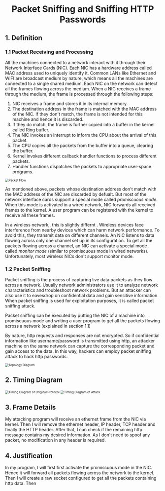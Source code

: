 <h1 align = "center"> Packet Sniffing and Sniffing HTTP Passwords</h1>



## 1. Definition



### 1.1 Packet Receiving and Processing

All the machines connected to a network interact with it through their Network Interface Cards (NIC). Each NIC has a hardware address called MAC address used to uniquely identify it. Common LANs like Ethernet and WIFI are broadcast medium by nature, which means all the machines are connected to a single shared medium. Each NIC on the network can detect all the frames flowing across the medium. When a NIC receives a frame through the medium, the frame is processed through the following steps:

1. NIC receives a frame and stores it in its internal memory. 
2. The destination address in the frame is matched with the MAC address of the NIC. If they don't match, the frame is not intended for this machine and hence it is discarded.
3. If they do match, the frame is further copied into a buffer in the kernel called Ring buffer. 
4. The NIC invokes an interrupt to inform the CPU about the arrival of this packet.
5. The CPU copies all the packets from the buffer into a queue, clearing the buffer.
6. Kernel invokes different callback handler functions to process different packets.
7. Handler functions dispatches the packets to appropriate user-space programs.



<img src="/home/cgspyn_868/Documents/security-broject/Packet Flow.svg" alt="Packet Flow" style="zoom:70%;" />



As mentioned above, packets whose destination address don't match with the MAC address of the NIC are discarded by defualt. But most of the network interface cards support a special mode called *promiscuous mode*. When this mode is activated in a wired network, NIC forwards all received frames to the kernel. A user program can be registered with the kernel to receive all these frames.

In a wireless network,. this is slightly differnt . Wireless devices face interference from nearby devices which can harm network performance. To avoid this, they transmit data on different channels. An NIC listens to data flowing across only one channel set up in its configuration. To get all the packets flowing across a channel, an NIC can activate a special mode called *monitor mode* (similar to promiscuous mode in wired networks). Unfortunately, most wireless NICs don't support monitor mode.



### 1.2 Packet Sniffing



Packet sniffing is the process of capturing live data packets as they flow across a network. Usually network administrators use it to analyze network characteristics and troubleshoot network problems. But an attacker can also use it to eavesdrop on confidential data and gain sensitive information. When packet sniffing is used for exploitation purposes, it is called packet sniffing attack.

Packet sniffing can be executed by putting the NIC of a machine into promiscuous mode and writing a user program to get all the packets flowing across a network (explained in section 1.1)

By nature, http requests and responses are not encrypted. So if confidential information like username/password is transmitted using http, an attacker machine on the same network can capture the corresponding packet and gain access to the data. In this way, hackers can employ packet sniffing attack to hack http passwords.



<img src="/home/cgspyn_868/Documents/security-broject/Topology Diagram.svg" alt="Topology Diagram" style="zoom:70%;" />

## 2. Timing Diagram

<img src="/home/cgspyn_868/Documents/security-broject/Timing Diagram of Original Protocol.svg" alt="Timing Diagram of Original Protocol" style="zoom:70%;" />



<img src="/home/cgspyn_868/Documents/security-broject/Timing Diagram of Attack.svg" alt="Timing Diagram of Attack" style="zoom:70%;" />

## 3. Frame Details

My attacking program will receive an ethernet frame from the NIC via kernel. Then I will remove the ethernet header, IP header, TCP header and finally the HTTP header. After that, I can check if the remaining http message contains my desired information. As I don't need to spoof any packet, no modification in any header is required.



## 4. Justification

In my program, I will first first activate the promiscuous mode in the NIC. Hence it will forward all packets flowing across the network to the kernel. Then I will create a raw socket configured to get all the packets containing http data. Then
